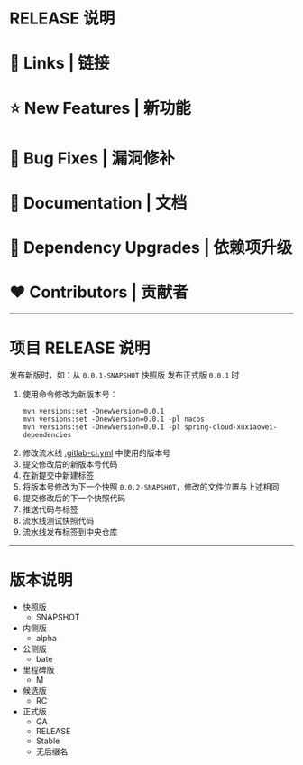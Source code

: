 # RELEASE 说明

# 📗 Links | 链接

# ⭐ New Features | 新功能

# 🐞 Bug Fixes | 漏洞修补

# 📔 Documentation | 文档

# 🔨 Dependency Upgrades | 依赖项升级

# ❤ Contributors | 贡献者

---

# 项目 RELEASE 说明

发布新版时，如：从 `0.0.1-SNAPSHOT` 快照版 发布正式版 `0.0.1` 时

1. 使用命令修改为新版本号：
    ```shell
    mvn versions:set -DnewVersion=0.0.1
    mvn versions:set -DnewVersion=0.0.1 -pl nacos
    mvn versions:set -DnewVersion=0.0.1 -pl spring-cloud-xuxiaowei-dependencies
    ```
2. 修改流水线 [.gitlab-ci.yml](.gitlab-ci.yml) 中使用的版本号
3. 提交修改后的新版本号代码
4. 在新提交中新建标签
5. 将版本号修改为下一个快照 `0.0.2-SNAPSHOT`，修改的文件位置与上述相同
6. 提交修改后的下一个快照代码
7. 推送代码与标签
8. 流水线测试快照代码
9. 流水线发布标签到中央仓库

---

# 版本说明

- 快照版
    - SNAPSHOT
- 内侧版
    - alpha
- 公测版
    - bate
- 里程碑版
    - M
- 候选版
    - RC
- 正式版
    - GA
    - RELEASE
    - Stable
    - 无后缀名
